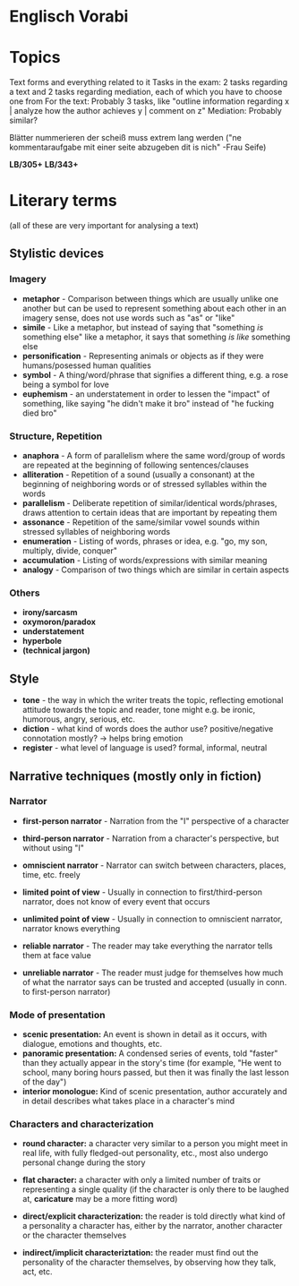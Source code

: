 # Englisch Vorabi

# Topics
Text forms and everything related to it
Tasks in the exam: 2 tasks regarding a text and 2 tasks regarding mediation, each of which you have to choose one from
For the text: Probably 3 tasks, like "outline information regarding x | analyze how the author achieves y | comment on z"
Mediation: Probably similar?

Blätter nummerieren
der scheiß muss extrem lang werden ("ne kommentaraufgabe mit einer seite abzugeben dit is nich" -Frau Seife)

**LB/305+**
**LB/343+**

# Literary terms
(all of these are very important for analysing a text)

## Stylistic devices

### Imagery
- **metaphor** - Comparison between things which are usually unlike one another but can be used to represent something about each other in an imagery sense, does not use words such as "as" or "like"
- **simile** - Like a metaphor, but instead of saying that "something *is* something else" like a metaphor, it says that something *is like* something else
- **personification** - Representing animals or objects as if they were humans/posessed human qualities
- **symbol** - A thing/word/phrase that signifies a different thing, e.g. a rose being a symbol for love
- **euphemism** - an understatement in order to lessen the "impact" of something, like saying "he didn't make it bro" instead of "he fucking died bro"

### Structure, Repetition
- **anaphora** - A form of parallelism where the same word/group of words are repeated at the beginning of following sentences/clauses
- **alliteration** - Repetition of a sound (usually a consonant) at the beginning of neighboring words or of stressed syllables within the words
- **parallelism** - Deliberate repetition of similar/identical words/phrases, draws attention to certain ideas that are important by repeating them
- **assonance** - Repetition of the same/similar vowel sounds within stressed syllables of neighboring words
- **enumeration** - Listing of words, phrases or idea, e.g. "go, my son, multiply, divide, conquer"
- **accumulation** - Listing of words/expressions with similar meaning
- **analogy** - Comparison of two things which are similar in certain aspects

### Others
- **irony/sarcasm**
- **oxymoron/paradox**
- **understatement**
- **hyperbole**
- **(technical jargon)**

## Style
- **tone** - the way in which the writer treats the topic, reflecting emotional attitude towards the topic and reader, tone might e.g. be ironic, humorous, angry, serious, etc.
- **diction** - what kind of words does the author use? positive/negative connotation mostly? -> helps bring emotion
- **register** - what level of language is used? formal, informal, neutral

## Narrative techniques (mostly only in fiction)

### Narrator
- **first-person narrator** - Narration from the "I" perspective of a character
- **third-person narrator** - Narration from a character's perspective, but without using "I"
- **omniscient narrator** - Narrator can switch between characters, places, time, etc. freely

- **limited point of view** - Usually in connection to first/third-person narrator, does not know of every event that occurs
- **unlimited point of view** - Usually in connection to omniscient narrator, narrator knows everything

- **reliable narrator** - The reader may take everything the narrator tells them at face value
- **unreliable narrator** - The reader must judge for themselves how much of what the narrator says can be trusted and accepted (usually in conn. to first-person narrator)

### Mode of presentation
- **scenic presentation:** An event is shown in detail as it occurs, with dialogue, emotions and thoughts, etc.
- **panoramic presentation:** A condensed series of events, told "faster" than they actually appear in the story's time (for example, "He went to school, many boring hours passed, but then it was finally the last lesson of the day")
- **interior monologue:** Kind of scenic presentation, author accurately and in detail describes what takes place in a character's mind

### Characters and characterization
- **round character:** a character very similar to a person you might meet in real life, with fully fledged-out personality, etc., most also undergo personal change during the story
- **flat character:** a character with only a limited number of traits or representing a single quality (if the character is only there to be laughed at, **caricature** may be a more fitting word)

- **direct/explicit characterization:** the reader is told directly what kind of a personality a character has, either by the narrator, another character or the character themselves
- **indirect/implicit characteriztation:** the reader must find out the personality of the character themselves, by observing how they talk, act, etc.